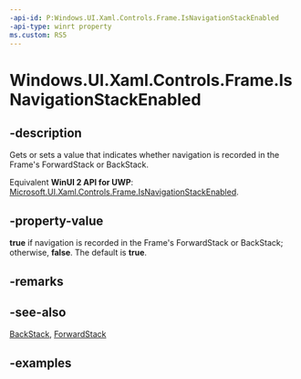 ```yaml
---
-api-id: P:Windows.UI.Xaml.Controls.Frame.IsNavigationStackEnabled
-api-type: winrt property
ms.custom: RS5
---
```


<!-- Property syntax.
public bool IsNavigationStackEnabled { get;  set; }
-->

# Windows.UI.Xaml.Controls.Frame.IsNavigationStackEnabled

## -description

Gets or sets a value that indicates whether navigation is recorded in the Frame's ForwardStack or BackStack.

Equivalent **WinUI 2 API for UWP**: [Microsoft.UI.Xaml.Controls.Frame.IsNavigationStackEnabled](/windows/winui/api/microsoft.ui.xaml.controls.frame.isnavigationstackenabled).

## -property-value

**true** if navigation is recorded in the Frame's ForwardStack or BackStack; otherwise, **false**. The default is **true**.

## -remarks

## -see-also

[BackStack](frame_backstack.md), [ForwardStack](frame_forwardstack.md)

## -examples

